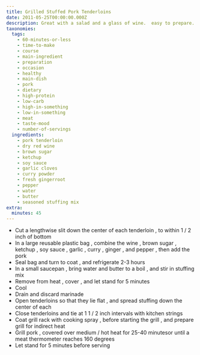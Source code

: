 ```yaml
---
title: Grilled Stuffed Pork Tenderloins
date: 2011-05-25T00:00:00.000Z
description: Great with a salad and a glass of wine.  easy to prepare.
taxonomies:
  tags:
    - 60-minutes-or-less
    - time-to-make
    - course
    - main-ingredient
    - preparation
    - occasion
    - healthy
    - main-dish
    - pork
    - dietary
    - high-protein
    - low-carb
    - high-in-something
    - low-in-something
    - meat
    - taste-mood
    - number-of-servings
  ingredients:
    - pork tenderloin
    - dry red wine
    - brown sugar
    - ketchup
    - soy sauce
    - garlic cloves
    - curry powder
    - fresh gingerroot
    - pepper
    - water
    - butter
    - seasoned stuffing mix
extra:
  minutes: 45
---
```

 - Cut a lengthwise slit down the center of each tenderloin , to within 1 / 2 inch of bottom
 - In a large reusable plastic bag , combine the wine , brown sugar , ketchup , soy sauce , garlic , curry , ginger , and pepper , then add the pork
 - Seal bag and turn to coat , and refrigerate 2-3 hours
 - In a small saucepan , bring water and butter to a boil , and stir in stuffing mix
 - Remove from heat , cover , and let stand for 5 minutes
 - Cool
 - Drain and discard marinade
 - Open tenderloins so that they lie flat , and spread stuffing down the center of each
 - Close tenderloins and tie at 1 1 / 2 inch intervals with kitchen strings
 - Coat grill rack with cooking spray , before starting the grill , and prepare grill for indirect heat
 - Grill pork , covered over medium / hot heat for 25-40 minutesor until a meat thermometer reaches 160 degrees
 - Let stand for 5 minutes before serving
